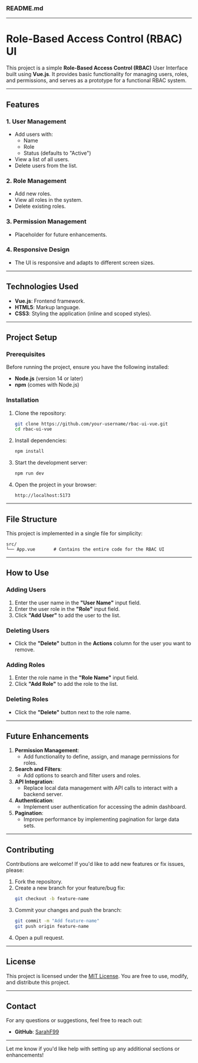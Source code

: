 ### **README.md**

---

# **Role-Based Access Control (RBAC) UI**

This project is a simple **Role-Based Access Control (RBAC)** User Interface built using **Vue.js**. It provides basic functionality for managing users, roles, and permissions, and serves as a prototype for a functional RBAC system.

---

## **Features**

### 1. **User Management**
- Add users with:
  - Name
  - Role
  - Status (defaults to "Active")
- View a list of all users.
- Delete users from the list.

### 2. **Role Management**
- Add new roles.
- View all roles in the system.
- Delete existing roles.

### 3. **Permission Management**
- Placeholder for future enhancements.

### 4. **Responsive Design**
- The UI is responsive and adapts to different screen sizes.

---

## **Technologies Used**
- **Vue.js**: Frontend framework.
- **HTML5**: Markup language.
- **CSS3**: Styling the application (inline and scoped styles).

---

## **Project Setup**

### Prerequisites
Before running the project, ensure you have the following installed:
- **Node.js** (version 14 or later)
- **npm** (comes with Node.js)

### Installation
1. Clone the repository:
   ```bash
   git clone https://github.com/your-username/rbac-ui-vue.git
   cd rbac-ui-vue
   ```

2. Install dependencies:
   ```bash
   npm install
   ```

3. Start the development server:
   ```bash
   npm run dev
   ```

4. Open the project in your browser:
   ```plaintext
   http://localhost:5173
   ```

---

## **File Structure**
This project is implemented in a single file for simplicity:
```plaintext
src/
└── App.vue       # Contains the entire code for the RBAC UI
```

---

## **How to Use**

### **Adding Users**
1. Enter the user name in the **"User Name"** input field.
2. Enter the user role in the **"Role"** input field.
3. Click **"Add User"** to add the user to the list.

### **Deleting Users**
- Click the **"Delete"** button in the **Actions** column for the user you want to remove.

### **Adding Roles**
1. Enter the role name in the **"Role Name"** input field.
2. Click **"Add Role"** to add the role to the list.

### **Deleting Roles**
- Click the **"Delete"** button next to the role name.

---

## **Future Enhancements**
1. **Permission Management**:
   - Add functionality to define, assign, and manage permissions for roles.
2. **Search and Filters**:
   - Add options to search and filter users and roles.
3. **API Integration**:
   - Replace local data management with API calls to interact with a backend server.
4. **Authentication**:
   - Implement user authentication for accessing the admin dashboard.
5. **Pagination**:
   - Improve performance by implementing pagination for large data sets.

---

## **Contributing**
Contributions are welcome! If you'd like to add new features or fix issues, please:
1. Fork the repository.
2. Create a new branch for your feature/bug fix:
   ```bash
   git checkout -b feature-name
   ```
3. Commit your changes and push the branch:
   ```bash
   git commit -m "Add feature-name"
   git push origin feature-name
   ```
4. Open a pull request.

---

## **License**
This project is licensed under the [MIT License](LICENSE). You are free to use, modify, and distribute this project.

---

## **Contact**
For any questions or suggestions, feel free to reach out:
- **GitHub**: [SarahF99](https://github.com/your-username)

--- 

Let me know if you'd like help with setting up any additional sections or enhancements!
```
